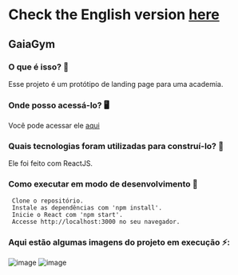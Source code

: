 # Check the English version <a href="README.md"> here</a>

## GaiaGym

### O que é isso? 🤔
Esse projeto é um protótipo de landing page para uma academia.

### Onde posso acessá-lo? 🖥
Você pode acessar ele <a href="https://gaiagym.netlify.app/">aqui</a>

### Quais tecnologias foram utilizadas para construí-lo? 🚀
Ele foi feito com ReactJS.

### Como executar em modo de desenvolvimento 🏃

     Clone o repositório.
     Instale as dependências com 'npm install'.
     Inicie o React com 'npm start'.
     Accesse http://localhost:3000 no seu navegador.
    
### Aqui estão algumas imagens do projeto em execução ⚡️:
![image](https://github.com/RuanEmanuell/gaiagym/assets/113607857/ed4a2551-69f7-4087-8fbd-2d32f50586af)
![image](https://github.com/RuanEmanuell/gaiagym/assets/113607857/07043e37-b37a-427f-93fa-9ca8776b51fb)


